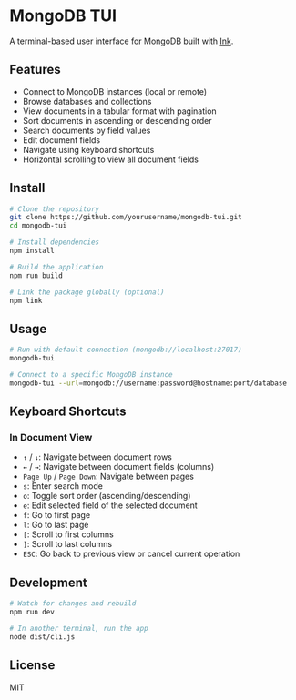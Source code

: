 # MongoDB TUI

A terminal-based user interface for MongoDB built with [Ink](https://github.com/vadimdemedes/ink).

## Features

- Connect to MongoDB instances (local or remote)
- Browse databases and collections
- View documents in a tabular format with pagination
- Sort documents in ascending or descending order
- Search documents by field values
- Edit document fields
- Navigate using keyboard shortcuts
- Horizontal scrolling to view all document fields

## Install

```bash
# Clone the repository
git clone https://github.com/yourusername/mongodb-tui.git
cd mongodb-tui

# Install dependencies
npm install

# Build the application
npm run build

# Link the package globally (optional)
npm link
```

## Usage

```bash
# Run with default connection (mongodb://localhost:27017)
mongodb-tui

# Connect to a specific MongoDB instance
mongodb-tui --url=mongodb://username:password@hostname:port/database
```

## Keyboard Shortcuts

### In Document View
- `↑` / `↓`: Navigate between document rows
- `←` / `→`: Navigate between document fields (columns)
- `Page Up` / `Page Down`: Navigate between pages
- `s`: Enter search mode
- `o`: Toggle sort order (ascending/descending)
- `e`: Edit selected field of the selected document
- `f`: Go to first page
- `l`: Go to last page
- `[`: Scroll to first columns
- `]`: Scroll to last columns
- `ESC`: Go back to previous view or cancel current operation

## Development

```bash
# Watch for changes and rebuild
npm run dev

# In another terminal, run the app
node dist/cli.js
```

## License

MIT

